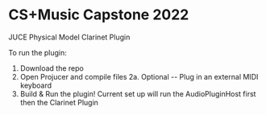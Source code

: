 # CS+Music Capstone 2022 
JUCE Physical Model Clarinet Plugin

To run the plugin:
1. Download the repo
2. Open Projucer and compile files 
2a. Optional -- Plug in an external MIDI keyboard
3. Build & Run the plugin! Current set up will run the AudioPluginHost first then the Clarinet Plugin

